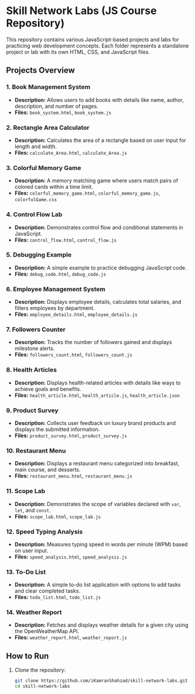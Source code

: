# Skill Network Labs (JS Course Repository)

This repository contains various JavaScript-based projects and labs for practicing web development concepts. Each folder represents a standalone project or lab with its own HTML, CSS, and JavaScript files.

## Projects Overview

### 1. Book Management System

- **Description:** Allows users to add books with details like name, author, description, and number of pages.
- **Files:** `book_system.html`, `book_system.js`

### 2. Rectangle Area Calculator

- **Description:** Calculates the area of a rectangle based on user input for length and width.
- **Files:** `calculate_Area.html`, `calculate_Area.js`

### 3. Colorful Memory Game

- **Description:** A memory matching game where users match pairs of colored cards within a time limit.
- **Files:** `colorful_memory_game.html`, `colorful_memory_game.js`, `colorfulGame.css`

### 4. Control Flow Lab

- **Description:** Demonstrates control flow and conditional statements in JavaScript.
- **Files:** `control_flow.html`, `control_flow.js`

### 5. Debugging Example

- **Description:** A simple example to practice debugging JavaScript code.
- **Files:** `debug_code.html`, `debug_code.js`

### 6. Employee Management System

- **Description:** Displays employee details, calculates total salaries, and filters employees by department.
- **Files:** `employee_details.html`, `employee_details.js`

### 7. Followers Counter

- **Description:** Tracks the number of followers gained and displays milestone alerts.
- **Files:** `followers_count.html`, `followers_count.js`

### 8. Health Articles

- **Description:** Displays health-related articles with details like ways to achieve goals and benefits.
- **Files:** `health_article.html`, `health_article.js`, `health_article.json`

### 9. Product Survey

- **Description:** Collects user feedback on luxury brand products and displays the submitted information.
- **Files:** `product_survey.html`, `product_survey.js`

### 10. Restaurant Menu

- **Description:** Displays a restaurant menu categorized into breakfast, main course, and desserts.
- **Files:** `restaurant_menu.html`, `restaurant_menu.js`

### 11. Scope Lab

- **Description:** Demonstrates the scope of variables declared with `var`, `let`, and `const`.
- **Files:** `scope_lab.html`, `scope_lab.js`

### 12. Speed Typing Analysis

- **Description:** Measures typing speed in words per minute (WPM) based on user input.
- **Files:** `speed_analysis.html`, `speed_analysis.js`

### 13. To-Do List

- **Description:** A simple to-do list application with options to add tasks and clear completed tasks.
- **Files:** `todo_list.html`, `todo_list.js`

### 14. Weather Report

- **Description:** Fetches and displays weather details for a given city using the OpenWeatherMap API.
- **Files:** `weather_report.html`, `weather_report.js`

## How to Run

1. Clone the repository:
   ```bash
   git clone https://github.com/iKamranShahzad/skill-network-labs.git
   cd skill-network-labs
   ```

